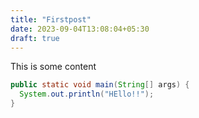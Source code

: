 ```yaml
---
title: "Firstpost"
date: 2023-09-04T13:08:04+05:30
draft: true
---
```


This is some content

```java
public static void main(String[] args) {
  System.out.println("HEllo!!");
}
```

